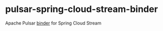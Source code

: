 # pulsar-spring-cloud-stream-binder

Apache Pulsar [binder](https://github.com/spring-cloud/spring-cloud-stream/blob/main/docs/src/main/asciidoc/spring-cloud-stream.adoc#binders) for Spring Cloud Stream




